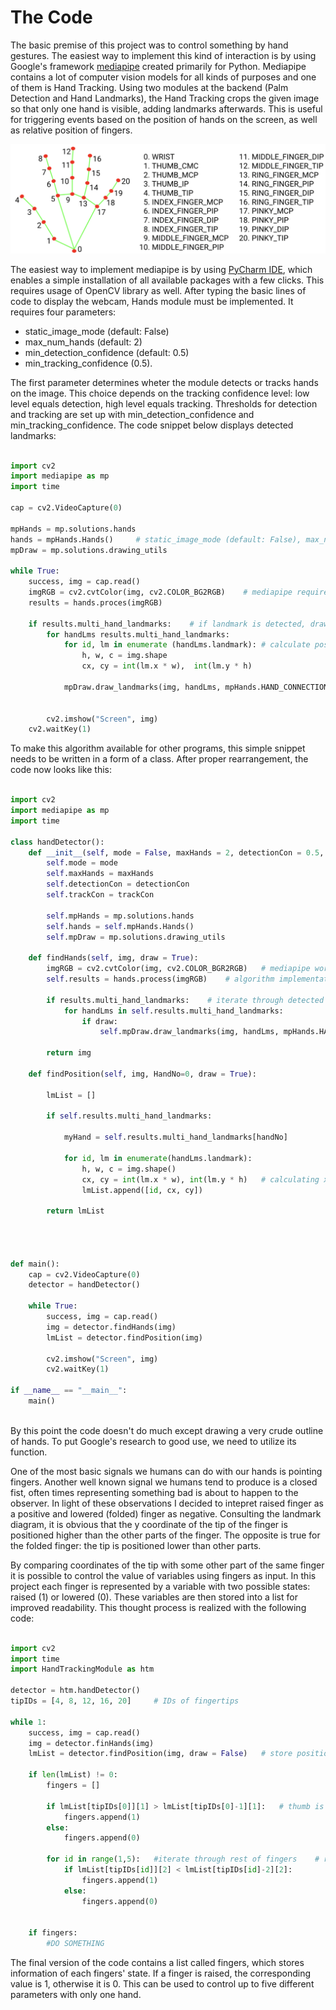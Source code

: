 # The Code

The basic premise of this project was to control something by hand gestures. 
The easiest way to implement this kind of interaction is by using Google's framework [mediapipe](https://developers.google.com/mediapipe) created primarily for Python.
Mediapipe contains a lot of computer vision models for all kinds of purposes and one of them is Hand Tracking. Using two modules at the backend (Palm Detection and Hand Landmarks),
the Hand Tracking crops the given image so that only one hand is visible, adding landmarks afterwards.
This is useful for triggering events based on the position of hands on the screen, as well as relative position of fingers.

![Hand landmarks.](hand-landmarks.png "Hand landmarks.")

The easiest way to implement mediapipe is by using [PyCharm IDE](https://www.jetbrains.com/pycharm/), which enables a simple installation of all available packages with a few clicks. This requires usage of OpenCV library as well.
After typing the basic lines of code to display the webcam, Hands module must be implemented.
It requires four parameters:
* static_image_mode (default: False)
* max_num_hands (default: 2)
* min_detection_confidence (default: 0.5)
* min_tracking_confidence (0.5).

The first parameter determines wheter the module detects or tracks hands on the image. This choice depends on the tracking confidence level:
low level equals detection, high level equals tracking. Thresholds for detection and tracking are set up with min_detection_confidence and min_tracking_confidence.
The code snippet below displays detected landmarks:

```python

import cv2
import mediapipe as mp
import time

cap = cv2.VideoCapture(0)

mpHands = mp.solutions.hands
hands = mpHands.Hands()		# static_image_mode (default: False), max_num_hands (default: 2), min_detection_confidence (default: 0.5) and min_tracking_confidence (0.5)
mpDraw = mp.solutions.drawing_utils

while True:
	success, img = cap.read()
	imgRGB = cv2.cvtColor(img, cv2.COLOR_BG2RGB)	# mediapipe requires RGB image as input
	results = hands.proces(imgRGB)

	if results.multi_hand_landmarks:	# if landmark is detected, draw each landmark as well as connections between them 
		for handLms results.multi_hand_landmarks:
			for id, lm in enumerate (handLms.landmark):	# calculate position of each landmark using size of camera
				h, w, c = img.shape
				cx, cy = int(lm.x * w),  int(lm.y * h)

			mpDraw.draw_landmarks(img, handLms, mpHands.HAND_CONNECTIONS)
			
 
     	cv2.imshow("Screen", img)
	cv2.waitKey(1)
```
To make this algorithm available for other programs, this simple snippet needs to be written in a form of a class. After proper rearrangement, the code now looks like this:

```python

import cv2
import mediapipe as mp
import time

class handDetector():
	def __init__(self, mode = False, maxHands = 2, detectionCon = 0.5, trackCon = 0.5):
		self.mode = mode
		self.maxHands = maxHands
		self.detectionCon = detectionCon
		self.trackCon = trackCon
		
		self.mpHands = mp.solutions.hands
		self.hands = self.mpHands.Hands()
		self.mpDraw = mp.solutions.drawing_utils
		
	def findHands(self, img, draw = True):													
		imgRGB = cv2.cvtColor(img, cv2.COLOR_BGR2RGB)	# mediapipe works only with RGB images
		self.results = hands.process(imgRGB)	# algorithm implementation
	
		if results.multi_hand_landmarks:	# iterate through detected landmarks
			for handLms in self.results.multi_hand_landmarks:
				if draw:			
					self.mpDraw.draw_landmarks(img, handLms, mpHands.HANDS_CONNECTIONS)		# displays original BGR image with the handmark layer
				
		return img
		
	def findPosition(self, img, HandNo=0, draw = True):
	
		lmList = []
		
		if self.results.multi_hand_landmarks:
		
			myHand = self.results.multi_hand_landmarks[handNo]
		
			for id, lm in enumerate(handLms.landmark):
				h, w, c = img.shape()
				cx, cy = int(lm.x * w), int(lm.y * h)	# calculating x and y coordinates of each landmark using image dimensions
				lmList.append([id, cx, cy])

		return lmList
		

	
	
def main():
	cap = cv2.VideoCapture(0)
	detector = handDetector()
	
	while True:
		success, img = cap.read()
		img = detector.findHands(img)
		lmList = detector.findPosition(img)
		
		cv2.imshow("Screen", img)
		cv2.waitKey(1)
		
if __name__ == "__main__":
	main()
	
```

By this point the code doesn't do much except drawing a very crude outline of hands. To put Google's research to good use, we need to utilize its function.

One of the most basic signals we humans can do with our hands is pointing fingers. Another well known signal we humans tend to produce is a closed fist, often times representing something bad is about to happen to the observer.
In light of these observations I decided to intepret raised finger as a positive and lowered (folded) finger as negative. Consulting the landmark diagram, it is obvious that the y coordinate of the tip of the finger is positioned higher than the other parts of the finger.
The opposite is true for the folded finger: the tip is positioned lower than other parts.

By comparing coordinates of the tip with some other part of the same finger it is possible to control the value of variables using fingers as input.
In this project each finger is represented by a variable with two possible states: raised (1) or lowered (0). These variables are then stored into a list for improved readability.
This thought process is realized with the following code:

```python

import cv2
import time
import HandTrackingModule as htm

detector = htm.handDetector()
tipIDs = [4, 8, 12, 16, 20]		# IDs of fingertips

while 1:
	success, img = cap.read()
	img = detector.finHands(img)
	lmList = detector.findPosition(img, draw = False)	# store position of each landmark in lmList
	
	if len(lmList) != 0:
		fingers = []

   		if lmList[tipIDs[0]][1] > lmList[tipIDs[0]-1][1]:	# thumb is positioned horizontally, therefore x coordinates are compared
   			fingers.append(1)
   		else:
   			fingers.append(0)
   			
   		for id in range(1,5):	#iterate through rest of fingers	# rest of the fingers are positioned vertically, which requires copmarison of y coordinates with lower parts of fingers
   			if lmList[tipIDs[id]][2] < lmList[tipIDs[id]-2][2]:
   				fingers.append(1)
   			else:
   				fingers.append(0)
   				
   				
   	if fingers:
   		#DO SOMETHING

```

The final version of the code contains a list called fingers, which stores information of each fingers' state.
If a finger is raised, the corresponding value is 1, otherwise it is 0. This can be used to control up to five different parameters with only one hand.
